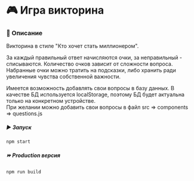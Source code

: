 # :video_game: Игра викторина #

### :pencil: Описание ###

Викторина в стиле "Кто хочет стать миллионером".

За каждый правильный ответ начисляются очки, за неправильный - списываются. Количество очков зависит от сложности вопроса. Набранные очки можно тратить на подсказки, либо хранить ради увеличения чувства собственной важности.

Имеется возможность добавлять свои вопросы в базу данных. В качестве БД используется localStorage, поэтому БД будет актуальна только на конкретном устройстве.<br>
При желании можно добавить свои вопросы в файл src => components => questions.js

##### :arrow_forward: Запуск #####

`npm start`

##### :fast_forward: Production версия #####

`npm run build`
